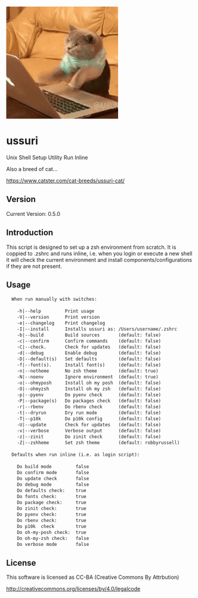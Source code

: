 ![alt tag](ussuri.gif)

ussuri
======

Unix Shell Setup Utility Run Inline

Also a breed of cat...

https://www.catster.com/cat-breeds/ussuri-cat/

Version
-------

Current Version: 0.5.0

Introduction
------------

This script is designed to set up a zsh environment from scratch.
It is coppied to .zshrc and runs inline, i.e. when you login or
execute a new shell it will check the current environment and
install components/configurations if they are not present.

Usage
-----

```
  When run manually with switches:

    -h|--help         Print usage
    -V|--version      Print version
    -e|--changelog    Print changelog
    -I|--install      Installs ussuri as: /Users/username/.zshrc
    -b|--build        Build sources       (default: false)
    -c|--confirm      Confirm commands    (default: false)
    -C|--check.       Check for updates   (default: false)
    -d|--debug        Enable debug        (default: false)
    -D|--default(s)   Set defaults        (default: false)
    -f|--font(s).     Install font(s)     (default: false)
    -n|--notheme      No zsh theme        (default: true)
    -N|--noenv        Ignore environment  (default: true)
    -o|--ohmyposh     Install oh my posh  (default: false)
    -O|--ohmyzsh      Install oh my zsh   (default: false)
    -p|--pyenv        Do pyenv check      (default: false)
    -P|--package(s)   Do packages check   (default: false)
    -r|--rbenv        Do rbenv check      (default: false)
    -t|--dryrun       Dry run mode        (default: false)
    -T|--p10k         Do p10k config      (default: false)
    -U|--update       Check for updates   (default: false)
    -v|--verbose      Verbose output      (default: false)
    -z|--zinit        Do zinit check      (default: false)
    -Z|--zshheme      Set zsh theme       (default: robbyrussell)

  Defaults when run inline (i.e. as login script):

    Do build mode         false
    Do confirm mode       false
    Do update check       false
    Do debug mode         false
    Do defaults check:    true
    Do fonts check:       true
    Do package check:     true
    Do zinit check:       true
    Do pyenv check:       true
    Do rbenv check:       true
    Do p10k  check        true
    Do oh-my-posh check:  true
    Do oh-my-zsh check:   false
    Do verbose mode       false
```

License
-------

This software is licensed as CC-BA (Creative Commons By Attrbution)

http://creativecommons.org/licenses/by/4.0/legalcode
